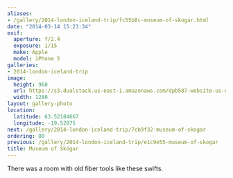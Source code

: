 ```yaml
---
aliases:
- /gallery/2014-london-iceland-trip/fc55b8c-museum-of-skogar.html
date: "2014-03-14 15:23:34"
exif:
  aperture: f/2.4
  exposure: 1/15
  make: Apple
  model: iPhone 5
galleries:
- 2014-london-iceland-trip
image:
  height: 960
  url: https://s3.dualstack.us-east-1.amazonaws.com/dpb587-website-us-east-1/asset/gallery/2014-london-iceland-trip/fc55b8c-museum-of-skogar~1280.jpg
  width: 1280
layout: gallery-photo
location:
  latitude: 63.52184667
  longitude: -19.52075
next: /gallery/2014-london-iceland-trip/7cb9f32-museum-of-skogar
ordering: 80
previous: /gallery/2014-london-iceland-trip/e1c9e55-museum-of-skogar
title: Museum of Skógar
---
```


There was a room with old fiber tools like these swifts.
